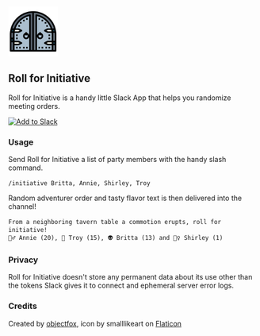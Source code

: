 <img src="dungeon_door.png" alt="Dungon Door" width="100" height="100"/>

## Roll for Initiative

Roll for Initiative is a handy little Slack App that helps you randomize meeting orders.

<a href="https://roll-for-initiative-kp73hsfita-uw.a.run.app/slack/install"><img alt="Add to Slack" src="https://platform.slack-edge.com/img/add_to_slack.png" srcset="https://platform.slack-edge.com/img/add_to_slack.png 1x, https://platform.slack-edge.com/img/add_to_slack@2x.png 2x"></a>

### Usage

Send Roll for Initiative a list of party members with the handy slash command.

```
/initiative Britta, Annie, Shirley, Troy
```

Random adventurer order and tasty flavor text is then delivered into the channel!

```
From a neighboring tavern table a commotion erupts, roll for initiative!
🧚‍♂️ Annie (20), 🤖 Troy (15), 👽 Britta (13) and 💂‍♀️ Shirley (1)
```

### Privacy

Roll for Initiative doesn't store any permanent data about its use other than the tokens Slack gives it to connect and ephemeral server error logs.

### Credits

Created by [objectfox](https://github.com/objectfox), icon by smalllikeart on [Flaticon](https://www.flaticon.com/free-icon/door_5374087)
